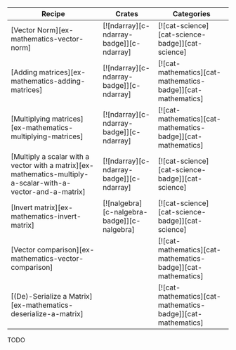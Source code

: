 | Recipe | Crates | Categories |
|--------|--------|------------|
| [Vector Norm][ex-mathematics-vector-norm] | [![ndarray][c-ndarray-badge]][c-ndarray] | [![cat-science][cat-science-badge]][cat-science] |
| [Adding matrices][ex-mathematics-adding-matrices] | [![ndarray][c-ndarray-badge]][c-ndarray] | [![cat-mathematics][cat-mathematics-badge]][cat-mathematics] |
| [Multiplying matrices][ex-mathematics-multiplying-matrices] | [![ndarray][c-ndarray-badge]][c-ndarray] | [![cat-mathematics][cat-mathematics-badge]][cat-mathematics] |
| [Multiply a scalar with a vector with a matrix][ex-mathematics-multiply-a-scalar-with-a-vector-and-a-matrix] | [![ndarray][c-ndarray-badge]][c-ndarray] | [![cat-science][cat-science-badge]][cat-science] |
| [Invert matrix][ex-mathematics-invert-matrix] | [![nalgebra][c-nalgebra-badge]][c-nalgebra] | [![cat-science][cat-science-badge]][cat-science] |
| [Vector comparison][ex-mathematics-vector-comparison] |  | [![cat-mathematics][cat-mathematics-badge]][cat-mathematics] |
| [(De)-Serialize a Matrix][ex-mathematics-deserialize-a-matrix] |  | [![cat-mathematics][cat-mathematics-badge]][cat-mathematics] |

<div class="hidden">
TODO
</div>
